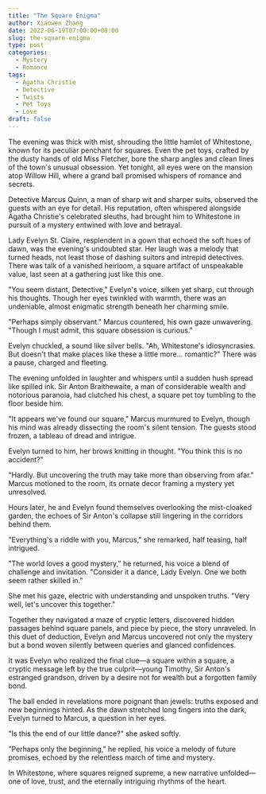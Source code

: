 ```yaml
---
title: "The Square Enigma"
author: Xiaowen Zhang
date: 2022-06-19T07:00:00+08:00
slug: the-square-enigma
type: post
categories:
  - Mystery
  - Romance
tags:
  - Agatha Christie
  - Detective
  - Twists
  - Pet Toys
  - Love
draft: false
---
```


The evening was thick with mist, shrouding the little hamlet of Whitestone, known for its peculiar penchant for squares. Even the pet toys, crafted by the dusty hands of old Miss Fletcher, bore the sharp angles and clean lines of the town's unusual obsession. Yet tonight, all eyes were on the mansion atop Willow Hill, where a grand ball promised whispers of romance and secrets.

Detective Marcus Quinn, a man of sharp wit and sharper suits, observed the guests with an eye for detail. His reputation, often whispered alongside Agatha Christie's celebrated sleuths, had brought him to Whitestone in pursuit of a mystery entwined with love and betrayal.

Lady Evelyn St. Claire, resplendent in a gown that echoed the soft hues of dawn, was the evening's undoubted star. Her laugh was a melody that turned heads, not least those of dashing suitors and intrepid detectives. There was talk of a vanished heirloom, a square artifact of unspeakable value, last seen at a gathering just like this one.

"You seem distant, Detective," Evelyn's voice, silken yet sharp, cut through his thoughts. Though her eyes twinkled with warmth, there was an undeniable, almost enigmatic strength beneath her charming smile. 

"Perhaps simply observant." Marcus countered, his own gaze unwavering. "Though I must admit, this square obsession is curious."

Evelyn chuckled, a sound like silver bells. "Ah, Whitestone's idiosyncrasies. But doesn't that make places like these a little more... romantic?" There was a pause, charged and fleeting.

The evening unfolded in laughter and whispers until a sudden hush spread like spilled ink. Sir Anton Braithewaite, a man of considerable wealth and notorious paranoia, had clutched his chest, a square pet toy tumbling to the floor beside him. 

"It appears we've found our square," Marcus murmured to Evelyn, though his mind was already dissecting the room's silent tension. The guests stood frozen, a tableau of dread and intrigue.

Evelyn turned to him, her brows knitting in thought. "You think this is no accident?"

"Hardly. But uncovering the truth may take more than observing from afar." Marcus motioned to the room, its ornate decor framing a mystery yet unresolved.

Hours later, he and Evelyn found themselves overlooking the mist-cloaked garden, the echoes of Sir Anton's collapse still lingering in the corridors behind them. 

"Everything's a riddle with you, Marcus," she remarked, half teasing, half intrigued. 

"The world loves a good mystery," he returned, his voice a blend of challenge and invitation. "Consider it a dance, Lady Evelyn. One we both seem rather skilled in."

She met his gaze, electric with understanding and unspoken truths. "Very well, let's uncover this together."

Together they navigated a maze of cryptic letters, discovered hidden passages behind square panels, and piece by piece, the story unraveled. In this duet of deduction, Evelyn and Marcus uncovered not only the mystery but a bond woven silently between queries and glanced confidences.

It was Evelyn who realized the final clue—a square within a square, a cryptic message left by the true culprit—young Timothy, Sir Anton's estranged grandson, driven by a desire not for wealth but a forgotten family bond.

The ball ended in revelations more poignant than jewels: truths exposed and new beginnings hinted. As the dawn stretched long fingers into the dark, Evelyn turned to Marcus, a question in her eyes.

"Is this the end of our little dance?" she asked softly.

"Perhaps only the beginning," he replied, his voice a melody of future promises, echoed by the relentless march of time and mystery.

In Whitestone, where squares reigned supreme, a new narrative unfolded—one of love, trust, and the eternally intriguing rhythms of the heart.